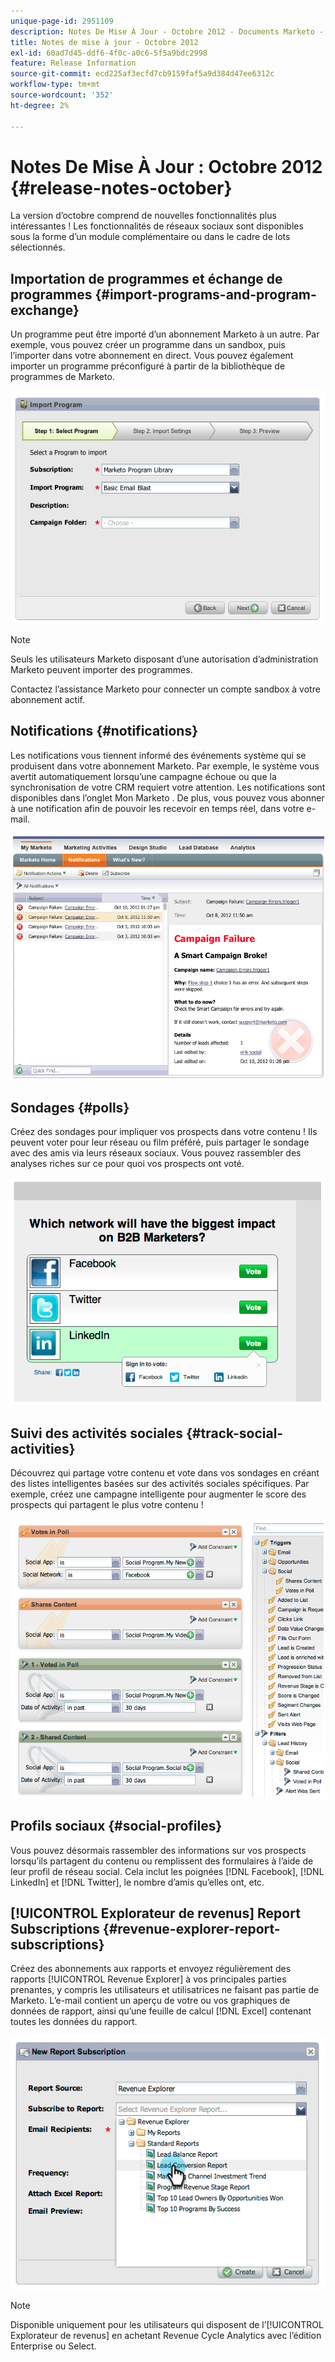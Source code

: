 ```yaml
---
unique-page-id: 2951109
description: Notes De Mise À Jour - Octobre 2012 - Documents Marketo - Documentation Du Produit
title: Notes de mise à jour - Octobre 2012
exl-id: 60ad7d45-ddf6-4f0c-a0c6-5f5a9bdc2998
feature: Release Information
source-git-commit: ecd225af3ecfd7cb9159faf5a9d384d47ee6312c
workflow-type: tm+mt
source-wordcount: '352'
ht-degree: 2%

---
```


# Notes De Mise À Jour : Octobre 2012 {#release-notes-october}

La version d’octobre comprend de nouvelles fonctionnalités plus intéressantes ! Les fonctionnalités de réseaux sociaux sont disponibles sous la forme d’un module complémentaire ou dans le cadre de lots sélectionnés.

## Importation de programmes et échange de programmes {#import-programs-and-program-exchange}

Un programme peut être importé d’un abonnement Marketo à un autre. Par exemple, vous pouvez créer un programme dans un sandbox, puis l’importer dans votre abonnement en direct. Vous pouvez également importer un programme préconfiguré à partir de la bibliothèque de programmes de Marketo.

![](assets/image2014-9-23-10-3a46-3a42.png)

>[!NOTE]
>
>Seuls les utilisateurs Marketo disposant d’une autorisation d’administration Marketo peuvent importer des programmes.
>
>Contactez l’assistance Marketo pour connecter un compte sandbox à votre abonnement actif.

## Notifications {#notifications}

Les notifications vous tiennent informé des événements système qui se produisent dans votre abonnement Marketo. Par exemple, le système vous avertit automatiquement lorsqu’une campagne échoue ou que la synchronisation de votre CRM requiert votre attention. Les notifications sont disponibles dans l’onglet Mon Marketo . De plus, vous pouvez vous abonner à une notification afin de pouvoir les recevoir en temps réel, dans votre e-mail.

![](assets/image2014-9-23-10-3a46-3a53.png)

## Sondages {#polls}

Créez des sondages pour impliquer vos prospects dans votre contenu ! Ils peuvent voter pour leur réseau ou film préféré, puis partager le sondage avec des amis via leurs réseaux sociaux. Vous pouvez rassembler des analyses riches sur ce pour quoi vos prospects ont voté.

![](assets/image2014-9-23-10-3a47-3a6.png)

## Suivi des activités sociales {#track-social-activities}

Découvrez qui partage votre contenu et vote dans vos sondages en créant des listes intelligentes basées sur des activités sociales spécifiques. Par exemple, créez une campagne intelligente pour augmenter le score des prospects qui partagent le plus votre contenu !

![](assets/image2014-9-23-10-3a47-3a20.png)

## Profils sociaux {#social-profiles}

Vous pouvez désormais rassembler des informations sur vos prospects lorsqu’ils partagent du contenu ou remplissent des formulaires à l’aide de leur profil de réseau social. Cela inclut les poignées [!DNL Facebook], [!DNL LinkedIn] et [!DNL Twitter], le nombre d’amis qu’elles ont, etc.

## [!UICONTROL Explorateur de revenus] Report Subscriptions {#revenue-explorer-report-subscriptions}

Créez des abonnements aux rapports et envoyez régulièrement des rapports [!UICONTROL Revenue Explorer] à vos principales parties prenantes, y compris les utilisateurs et utilisatrices ne faisant pas partie de Marketo. L’e-mail contient un aperçu de votre ou vos graphiques de données de rapport, ainsi qu’une feuille de calcul [!DNL Excel] contenant toutes les données du rapport.

![](assets/image2014-9-23-10-3a47-3a33.png)

>[!NOTE]
>
>Disponible uniquement pour les utilisateurs qui disposent de l’[!UICONTROL Explorateur de revenus] en achetant Revenue Cycle Analytics avec l’édition Enterprise ou Select.
